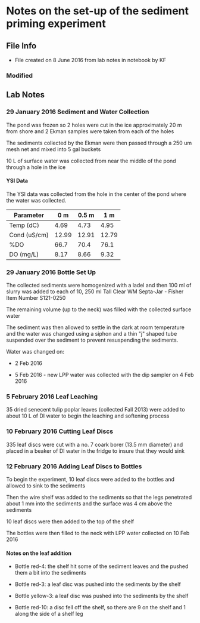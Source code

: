 # Notes on the set-up of the sediment priming experiment

## File Info

* File created on 8 June 2016 from lab notes in notebook by KF

### Modified

## Lab Notes

### 29 January 2016 Sediment and Water Collection

The pond was frozen so 2 holes were cut in the ice approximately 20 m from shore and 2 Ekman samples were taken from each of the holes

The sediments collected by the Ekman were then passed through a 250 um mesh net and mixed into 5 gal buckets

10 L of surface water was collected from near the middle of the pond through a hole in the ice

#### YSI Data

The YSI data was collected from the hole in the center of the pond where the water was collected.

| Parameter    | 0 m   | 0.5 m | 1 m   | 
| ---------    | ---   | ----- | ---   |
| Temp (dC)    | 4.69  | 4.73  | 4.95  |
| Cond (uS/cm) | 12.99 | 12.91 | 12.79 |
| %DO          | 66.7  | 70.4  | 76.1  |
| DO (mg/L)    | 8.17  | 8.66  | 9.32  |

### 29 January 2016 Bottle Set Up

The collected sediments were homogenized with a ladel and then 100 ml of slurry was added to each of 10, 250 ml Tall Clear WM Septa-Jar - Fisher Item Number S121-0250

The remaining volume (up to the neck) was filled with the collected surface water

The sediment was then allowed to settle in the dark at room temperature and the water was changed using a siphon and a thin "j" shaped tube suspended over the sediment to prevent resuspending the sediments.

Water was changed on:

* 2 Feb 2016

* 5 Feb 2016 - new LPP  water was collected with the dip sampler on 4 Feb 2016

### 5 February 2016 Leaf Leaching

35 dried senecent tulip poplar leaves (collected Fall 2013) were added to about 10 L of DI water to begin the leaching and softening process

### 10 February 2016 Cutting Leaf Discs

335 leaf discs were cut with a no. 7 coark borer (13.5 mm diameter) and placed in a beaker of DI water in the fridge to insure that they would sink

### 12 February 2016 Adding Leaf Discs to Bottles

To begin the experiment, 10 leaf discs were added to the bottles and allowed to sink to the sediments

Then the wire shelf was added to the sediments so that the legs penetrated about 1 mm into the sediments and the surface was 4 cm above the sediments

10 leaf discs were then added to the top of the shelf 

The bottles were then filled to the neck with LPP water collected on 10 Feb 2016

#### Notes on the leaf addition

* Bottle red-4: the shelf hit some of the sediment leaves and the pushed them a bit into the sediments

* Bottle red-3: a leaf disc was pushed into the sediments by the shelf

* Bottle yellow-3: a leaf disc was pushed into the sediments by the shelf

* Bottle red-10: a disc fell off the shelf, so there are 9 on the shelf and 1 along the side of a shelf leg
